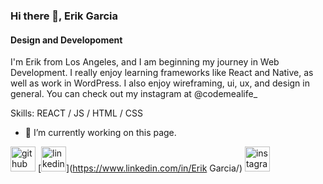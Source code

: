 ### Hi there 👋, Erik Garcia
#### Design and Developoment
[
](https://github.com/CodeMeALife/CodeMeALife/blob/main/wallpaper1.jpeg)

I'm Erik from Los Angeles, and I am beginning my journey in Web Development. I really enjoy learning frameworks like React and Native, as well as work in WordPress. I also enjoy wireframing, ui, ux, and design in general. You can check out my instagram at @codemealife_

Skills: REACT / JS / HTML / CSS

- 🔭 I’m currently working on this page. 

 [<img src='https://cdn.jsdelivr.net/npm/simple-icons@3.0.1/icons/github.svg' alt='github' height='40'>](https://github.com/CodeMeALife)  [<img src='https://cdn.jsdelivr.net/npm/simple-icons@3.0.1/icons/linkedin.svg' alt='linkedin' height='40'>](https://www.linkedin.com/in/Erik Garcia/)  [<img src='https://cdn.jsdelivr.net/npm/simple-icons@3.0.1/icons/instagram.svg' alt='instagram' height='40'>](https://www.instagram.com/codemealife_/)  








